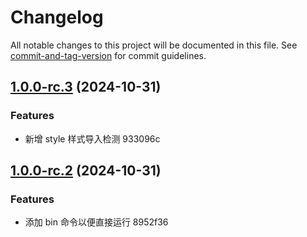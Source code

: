 # Changelog

All notable changes to this project will be documented in this file. See [commit-and-tag-version](https://github.com/absolute-version/commit-and-tag-version) for commit guidelines.

## [1.0.0-rc.3](///compare/v1.0.0-rc.2...v1.0.0-rc.3) (2024-10-31)


### Features

* 新增 style 样式导入检测 933096c

## [1.0.0-rc.2](///compare/v1.0.0-rc.1...v1.0.0-rc.2) (2024-10-31)


### Features

* 添加 bin 命令以便直接运行 8952f36
